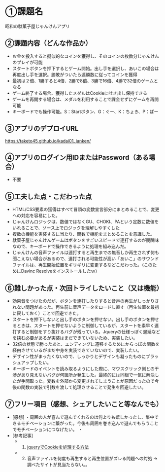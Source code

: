 # ①課題名
昭和の駄菓子屋じゃんけんアプリ

## ②課題内容（どんな作品か）
- お金を投入すると擬似的なコインを獲得し、そのコインの枚数分じゃんけんのプレイが可能
- スタートボタンを押下するとゲーム開始。出し手を選択し、あいこの場合は再度出し手を選択。勝敗がついたら連勝数に従ってコインを獲得
- 最初は２倍、1勝すると4倍、2勝で8倍、3勝で16倍、4勝で32倍のゲームとなる
- ゲーム終了する場合、獲得したメダルはCookieに吐き出し保持できる
- ゲームを再開する場合は、メダルを利用することで課金せずにゲームを再開可能
- キーボードでも操作可能。S：Startボタン、G：ぐー、K：ちょき、P：ぱー

## ③アプリのデプロイURL
https://taketo45.github.io/kadai01_janken/

## ④アプリのログイン用IDまたはPassword（ある場合）
- 不要

## ⑤工夫した点・こだわった点
- HTML/CSS要素の獲得はすべて冒頭の変数宣言部分にまとめることで、変更への対応を容易にした。
- じゃんけんロジックは、数値ではなくGU、CHOKI、PAという定数に数値をいれることで、ソース上でロジックを理解しやすくした
- 複数の機能を実装するに当たり、関数で機能をまとめることを意識した。
- 駄菓子屋じゃんけんゲームはボタンをすごいスピードで連打するのが醍醐味なので、キーボードで操作できるように処理を組み込んだ。
- じゃんけんの音声ファイルは連打すると再生までの無音しか再生されず何も聞こえない場合があるので、連打される可能性が高い「あいこ」のサウンドファイルは、再生開始位置をギリギリに変更するなどこだわった。（このためにDavinc Resolveをインストールしたｗ）

## ⑥難しかった点・次回トライしたいこと（又は機能）
- 効果音をつけたのだが、ボタンを連打したりすると音声の再生がしっかりされない問題があった。再生前に音声データをロードし直す（再生位置を最初に戻しておく）ことで回避できた。
- スタートを押下しないと出し手のボタンを押せない。出し手のボタンを押せるときは、スタートを押せないように制御しているが、スタートを素早く連打すると制御をすり抜けるバグが残っている。Jqueryの仕様っぽく遅延などを挟む必要があるが実装はまだできていないため、実装したい。
- 32倍の状態で勝ったあと、エンディングに遷移するためにからっぽの関数を経由させているがまだ中身を実装できていないので、実装したい。
- デザイン性がまったくないので、しっかりとデザインも凝ったものにブラッシュアップしたい。
- キーボードのイベントを読み取るようにした際に、マウスクリック側との干渉があり見えないバグが何箇所か発生した。最終的には同根で一気に解決したが手間取った。変数を外部から変更されてしまうことが原因だったので今後の関数の実装で引数を渡して処理させることで発生を回避したい。

## ⑦フリー項目（感想、シェアしたいこと等なんでも）
- [感想]
 ・周囲の人が喜んで遊んでくれるのは何よりも嬉しかったし、集中できるモチベーションに繋がった。今後も周囲を巻き込んで遊んでもらうことでモチベーションにつなげたい。
 ・
- [参考記事]
  - 1. [jqueryでCookieを処理する方法](https://cruw.co.jp/blog/cookie-access/)
  - 2. 音声ファイルを何度も再生すると再生位置がズレる問題への対処 → 調べたサイトが見当たらない。。